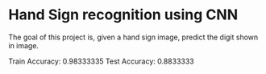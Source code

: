 # Hand Sign recognition using CNN

The goal of this project is, given a hand sign image, predict the digit shown in image. 


Train Accuracy: 0.98333335
Test Accuracy: 0.8833333
